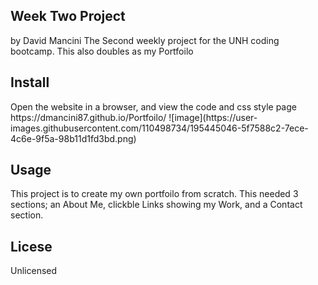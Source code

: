 <h2>Week Two Project</h2>
by David Mancini
The Second weekly project for the UNH coding bootcamp. This also doubles as my Portfoilo

<h2>Install</h2>
Open the website in a browser, and view the code and css style page
https://dmancini87.github.io/Portfoilo/
![image](https://user-images.githubusercontent.com/110498734/195445046-5f7588c2-7ece-4c6e-9f5a-98b11d1fd3bd.png)


<h2>Usage</h2>
This project is to create my own portfoilo from scratch. This needed 3 sections; an About Me, clickble Links showing my Work, and a Contact section.

<h2>Licese</h2>
Unlicensed
